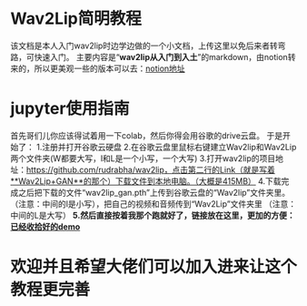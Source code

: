 # Wav2Lip简明教程
 该文档是本人入门wav2lip时边学边做的一个小文档，上传这里以免后来者转弯路，可快速入门。
 主要内容是“**wav2lip从入门到入土**”的markdown，由notion转来的，所以更美观一些的版本可以去：[notion地址](https://gorgeous-april-a93.notion.site/Lv-Wav2Lip-19f4c29187d58027a0fbe38cf5f7af21?pvs=4)

# jupyter使用指南
 首先哥们儿你应该得试着用一下colab，然后你得会用谷歌的drive云盘。
 于是开始了：
 1.注册并打开谷歌云硬盘
 2.在谷歌云盘里鼠标右键建立Wav2lip和Wav2Lip两个文件夹(W都要大写，l和L是一个小写，一个大写)
 3.打开wav2lip的项目地址：https://github.com/rudrabha/wav2lip，点击第二行的Link（就是写着**Wav2Lip+GAN**的那个）下载文件到本地电脑。（大概是415MB）
 4.下载完成之后把下载的文件“wav2lip_gan.pth”上传到谷歌云盘的“Wav2lip”文件夹里。（注意：中间的l是小写），把自己的视频和音频传到“Wav2Lip”文件夹里 （注意：中间的L是大写）
  **5.然后直接按着我那个跑就好了，链接放在这里，更加的方便：[已经收拾好的demo](https://colab.research.google.com/drive/1o3f-uwICOR51ty--RBhjrK7seU_gP9vY)**

  # 欢迎并且希望大佬们可以加入进来让这个教程更完善
